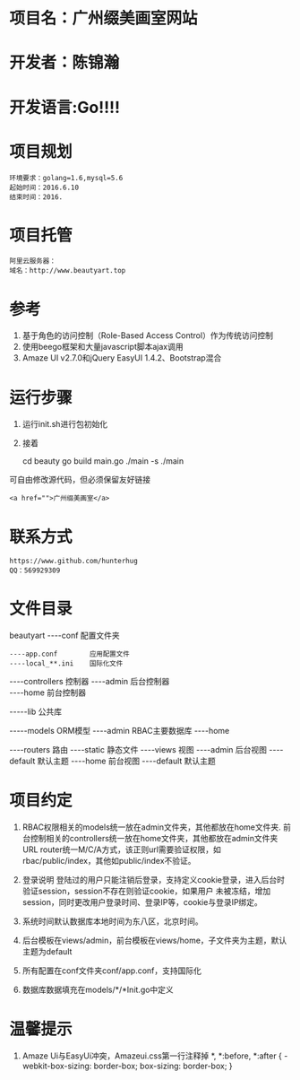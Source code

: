 # 项目名：广州缀美画室网站
# 开发者：陈锦瀚
# 开发语言:Go!!!!

# 项目规划
	环境要求：golang=1.6,mysql=5.6
	起始时间：2016.6.10
	结束时间：2016.

# 项目托管
	阿里云服务器：
	域名：http://www.beautyart.top

# 参考

1. 基于角色的访问控制（Role-Based Access Control）作为传统访问控制
2. 使用beego框架和大量javascript脚本ajax调用
3. Amaze UI v2.7.0和jQuery EasyUI 1.4.2、Bootstrap混合

# 运行步骤

1. 运行init.sh进行包初始化
2. 接着

	cd beauty
	go build main.go
	./main -s
	./main

可自由修改源代码，但必须保留友好链接

	<a href="">广州缀美画室</a>

# 联系方式
	https://www.github.com/hunterhug 
	QQ：569929309


# 文件目录
beautyart
----conf 配置文件夹

	----app.conf 		应用配置文件
	----local_**.ini 	国际化文件

----controllers 控制器
	----admin	后台控制器	
	----home 	前台控制器

-----lib 公共库

-----models ORM模型
	----admin RBAC主要数据库
	----home 

----routers 路由
----static  静态文件
----views	视图
	----admin 	后台视图
		----default 默认主题
	----home 	前台视图
		----default 默认主题

# 项目约定

1. RBAC权限相关的models统一放在admin文件夹，其他都放在home文件夹.
	前台控制相关的controllers统一放在home文件夹，其他都放在admin文件夹
	URL router统一M/C/A方式，该正则url需要验证权限，如rbac/public/index，其他如public/index不验证。

2. 登录说明
	登陆过的用户只能注销后登录，支持定义cookie登录，进入后台时验证session，session不存在则验证cookie，如果用户
	未被冻结，增加session，同时更改用户登录时间、登录IP等，cookie与登录IP绑定。

3. 系统时间默认数据库本地时间为东八区，北京时间。

4. 后台模板在views/admin，前台模板在views/home，子文件夹为主题，默认主题为default

5. 所有配置在conf文件夹conf/app.conf，支持国际化

6. 数据库数据填充在models/*/*Init.go中定义


# 温馨提示

1. Amaze Ui与EasyUi冲突，Amazeui.css第一行注释掉
	*,
	*:before,
	*:after {
	  -webkit-box-sizing: border-box;
	          box-sizing: border-box;
	}
